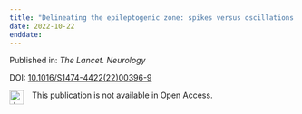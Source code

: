 ```yaml
---
title: "Delineating the epileptogenic zone: spikes versus oscillations."
date: 2022-10-22
enddate:
---
```


Published in: *The Lancet. Neurology*

DOI: [10.1016/S1474-4422(22)00396-9](https://doi.org/10.1016/S1474-4422(22)00396-9)

<img src="https://upload.wikimedia.org/wikipedia/commons/thumb/0/0e/Closed_Access_logo_transparent.svg/1200px-Closed_Access_logo_transparent.svg.png" alt="drawing" width="25" align="left"/> &nbsp;&nbsp;&nbsp;This publication is not available in Open Access.


